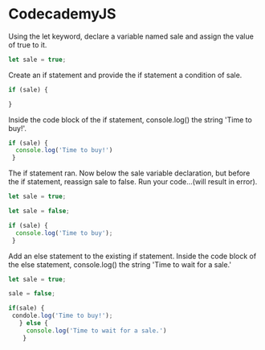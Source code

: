# CodecademyJS

Using the let keyword, declare a variable named sale and assign the value of true to it.
```js
let sale = true;
```
Create an if statement and provide the if statement a condition of sale.
```js
if (sale) {

}
```
Inside the code block of the if statement, console.log() the string 'Time to buy!'.
```js
if (sale) {
  console.log('Time to buy!')
 }
 ```
 
The if statement ran. Now below the sale variable declaration, but before the if statement, reassign sale to false. Run your code...(will result in error).
```js
let sale = true;

let sale = false;

if (sale) {
  console.log('Time to buy');
 }
 ```
 
 Add an else statement to the existing if statement. Inside the code block of the else statement, console.log() the string 'Time to wait for a sale.'
 ```js
 let sale = true;
 
 sale = false;
 
 if(sale) {
  condole.log('Time to buy!');
    } else {
      console.log('Time to wait for a sale.')
     }
  ```
  
  
  
